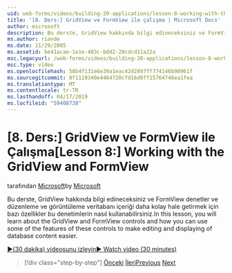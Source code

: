 ```yaml
---
uid: web-forms/videos/building-20-applications/lesson-8-working-with-the-gridview-and-formview
title: '[8. Ders:] GridView ve FormView ile çalışma | Microsoft Docs'
author: microsoft
description: Bu derste, GridView hakkında bilgi edineceksiniz ve FormView denetler ve düzenleme ve görüntüleme hale getirmek için bazı bu denetimlerin özelliklerini nasıl kullanabileceğinizi...
ms.author: riande
ms.date: 11/29/2005
ms.assetid: be41acae-1e1e-403c-bdd2-28cdcd11a22a
msc.legacyurl: /web-forms/videos/building-20-applications/lesson-8-working-with-the-gridview-and-formview
msc.type: video
ms.openlocfilehash: 58b4f131e6e39a1eac42d2897ff774146b90961f
ms.sourcegitcommit: 0f1119340e4464720cfd16d0ff15764746ea1fea
ms.translationtype: MT
ms.contentlocale: tr-TR
ms.lasthandoff: 04/17/2019
ms.locfileid: "59408738"
---
```

# <a name="lesson-8-working-with-the-gridview-and-formview"></a><span data-ttu-id="57335-103">[8. Ders:] GridView ve FormView ile Çalışma</span><span class="sxs-lookup"><span data-stu-id="57335-103">[Lesson 8:] Working with the GridView and FormView</span></span>

<span data-ttu-id="57335-104">tarafından [Microsoft](https://github.com/microsoft)</span><span class="sxs-lookup"><span data-stu-id="57335-104">by [Microsoft](https://github.com/microsoft)</span></span>

<span data-ttu-id="57335-105">Bu derste, GridView hakkında bilgi edineceksiniz ve FormView denetler ve düzenleme ve görüntüleme veritabanı içeriği daha kolay hale getirmek için bazı özellikler bu denetimlerin nasıl kullanabilirsiniz.</span><span class="sxs-lookup"><span data-stu-id="57335-105">In this lesson, you will learn about the GridView and FormView controls and how you can use some of the features of these controls to make editing and displaying of database content easier.</span></span>

[<span data-ttu-id="57335-106">&#9654;(30 dakika) videosunu izleyin</span><span class="sxs-lookup"><span data-stu-id="57335-106">&#9654; Watch video (30 minutes)</span></span>](https://channel9.msdn.com/Blogs/ASP-NET-Site-Videos/lesson-8-working-with-the-gridview-and-formview)

> [!div class="step-by-step"]
> <span data-ttu-id="57335-107">[Önceki](lesson-7-databinding-to-user-interface-controls.md)
> [İleri](watch-aspnet-development-in-action.md)</span><span class="sxs-lookup"><span data-stu-id="57335-107">[Previous](lesson-7-databinding-to-user-interface-controls.md)
[Next](watch-aspnet-development-in-action.md)</span></span>
